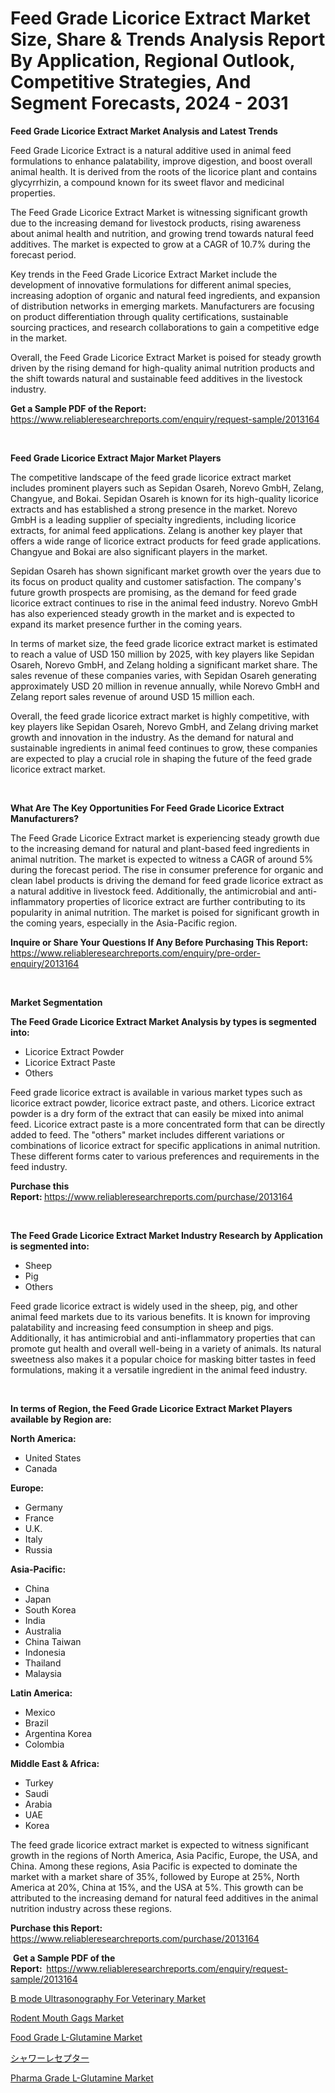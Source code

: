 <p><h1>Feed Grade Licorice Extract Market Size, Share & Trends Analysis Report By Application, Regional Outlook, Competitive Strategies, And Segment Forecasts, 2024 - 2031</h1></p><p><strong>Feed Grade Licorice Extract Market Analysis and Latest Trends</strong></p>
<p><p>Feed Grade Licorice Extract is a natural additive used in animal feed formulations to enhance palatability, improve digestion, and boost overall animal health. It is derived from the roots of the licorice plant and contains glycyrrhizin, a compound known for its sweet flavor and medicinal properties.</p><p>The Feed Grade Licorice Extract Market is witnessing significant growth due to the increasing demand for livestock products, rising awareness about animal health and nutrition, and growing trend towards natural feed additives. The market is expected to grow at a CAGR of 10.7% during the forecast period.</p><p>Key trends in the Feed Grade Licorice Extract Market include the development of innovative formulations for different animal species, increasing adoption of organic and natural feed ingredients, and expansion of distribution networks in emerging markets. Manufacturers are focusing on product differentiation through quality certifications, sustainable sourcing practices, and research collaborations to gain a competitive edge in the market.</p><p>Overall, the Feed Grade Licorice Extract Market is poised for steady growth driven by the rising demand for high-quality animal nutrition products and the shift towards natural and sustainable feed additives in the livestock industry.</p></p>
<p><strong>Get a Sample PDF of the Report:&nbsp;</strong> <a href="https://www.reliableresearchreports.com/enquiry/request-sample/2013164">https://www.reliableresearchreports.com/enquiry/request-sample/2013164</a></p>
<p>&nbsp;</p>
<p><strong>Feed Grade Licorice Extract Major Market Players</strong></p>
<p><p>The competitive landscape of the feed grade licorice extract market includes prominent players such as Sepidan Osareh, Norevo GmbH, Zelang, Changyue, and Bokai. Sepidan Osareh is known for its high-quality licorice extracts and has established a strong presence in the market. Norevo GmbH is a leading supplier of specialty ingredients, including licorice extracts, for animal feed applications. Zelang is another key player that offers a wide range of licorice extract products for feed grade applications. Changyue and Bokai are also significant players in the market.</p><p>Sepidan Osareh has shown significant market growth over the years due to its focus on product quality and customer satisfaction. The company's future growth prospects are promising, as the demand for feed grade licorice extract continues to rise in the animal feed industry. Norevo GmbH has also experienced steady growth in the market and is expected to expand its market presence further in the coming years.</p><p>In terms of market size, the feed grade licorice extract market is estimated to reach a value of USD 150 million by 2025, with key players like Sepidan Osareh, Norevo GmbH, and Zelang holding a significant market share. The sales revenue of these companies varies, with Sepidan Osareh generating approximately USD 20 million in revenue annually, while Norevo GmbH and Zelang report sales revenue of around USD 15 million each.</p><p>Overall, the feed grade licorice extract market is highly competitive, with key players like Sepidan Osareh, Norevo GmbH, and Zelang driving market growth and innovation in the industry. As the demand for natural and sustainable ingredients in animal feed continues to grow, these companies are expected to play a crucial role in shaping the future of the feed grade licorice extract market.</p></p>
<p>&nbsp;</p>
<p><strong>What Are The Key Opportunities For Feed Grade Licorice Extract Manufacturers?</strong></p>
<p><p>The Feed Grade Licorice Extract market is experiencing steady growth due to the increasing demand for natural and plant-based feed ingredients in animal nutrition. The market is expected to witness a CAGR of around 5% during the forecast period. The rise in consumer preference for organic and clean label products is driving the demand for feed grade licorice extract as a natural additive in livestock feed. Additionally, the antimicrobial and anti-inflammatory properties of licorice extract are further contributing to its popularity in animal nutrition. The market is poised for significant growth in the coming years, especially in the Asia-Pacific region.</p></p>
<p><strong>Inquire or Share Your Questions If Any Before Purchasing This Report:</strong> <a href="https://www.reliableresearchreports.com/enquiry/pre-order-enquiry/2013164">https://www.reliableresearchreports.com/enquiry/pre-order-enquiry/2013164</a></p>
<p>&nbsp;</p>
<p><strong>Market Segmentation</strong></p>
<p><strong>The Feed Grade Licorice Extract Market Analysis by types is segmented into:</strong></p>
<p><ul><li>Licorice Extract Powder</li><li>Licorice Extract Paste</li><li>Others</li></ul></p>
<p><p>Feed grade licorice extract is available in various market types such as licorice extract powder, licorice extract paste, and others. Licorice extract powder is a dry form of the extract that can easily be mixed into animal feed. Licorice extract paste is a more concentrated form that can be directly added to feed. The "others" market includes different variations or combinations of licorice extract for specific applications in animal nutrition. These different forms cater to various preferences and requirements in the feed industry.</p></p>
<p><strong>Purchase this Report:&nbsp;</strong><a href="https://www.reliableresearchreports.com/purchase/2013164">https://www.reliableresearchreports.com/purchase/2013164</a></p>
<p>&nbsp;</p>
<p><strong>The Feed Grade Licorice Extract Market Industry Research by Application is segmented into:</strong></p>
<p><ul><li>Sheep</li><li>Pig</li><li>Others</li></ul></p>
<p><p>Feed grade licorice extract is widely used in the sheep, pig, and other animal feed markets due to its various benefits. It is known for improving palatability and increasing feed consumption in sheep and pigs. Additionally, it has antimicrobial and anti-inflammatory properties that can promote gut health and overall well-being in a variety of animals. Its natural sweetness also makes it a popular choice for masking bitter tastes in feed formulations, making it a versatile ingredient in the animal feed industry.</p></p>
<p>&nbsp;</p>
<p><strong>In terms of Region, the Feed Grade Licorice Extract Market Players available by Region are:</strong></p>
<p>
    <p> <strong> North America: </strong>
        <ul>
            <li>United States</li>
            <li>Canada</li>
        </ul>
        </p> 
    <p> <strong> Europe: </strong>
        <ul>
            <li>Germany</li>
            <li>France</li>
            <li>U.K.</li>
            <li>Italy</li>
            <li>Russia</li>
        </ul>
        </p> 
    <p> <strong> Asia-Pacific: </strong>
        <ul>
            <li>China</li>
            <li>Japan</li>
            <li>South Korea</li>
            <li>India</li>
            <li>Australia</li>
            <li>China Taiwan</li>
            <li>Indonesia</li>
            <li>Thailand</li>
            <li>Malaysia</li>
        </ul>
        </p> 
    <p> <strong> Latin America: </strong>
        <ul>
            <li>Mexico</li>
            <li>Brazil</li>
            <li>Argentina Korea</li>
            <li>Colombia</li>
        </ul>
        </p> 
    <p> <strong> Middle East & Africa: </strong>
        <ul>
            <li>Turkey</li>
            <li>Saudi</li>
            <li>Arabia</li>
            <li>UAE</li>
            <li>Korea</li>
        </ul>
    </p>
    </p>
<p><p>The feed grade licorice extract market is expected to witness significant growth in the regions of North America, Asia Pacific, Europe, the USA, and China. Among these regions, Asia Pacific is expected to dominate the market with a market share of 35%, followed by Europe at 25%, North America at 20%, China at 15%, and the USA at 5%. This growth can be attributed to the increasing demand for natural feed additives in the animal nutrition industry across these regions.</p></p>
<p><strong>Purchase this Report: </strong><a href="https://www.reliableresearchreports.com/purchase/2013164">https://www.reliableresearchreports.com/purchase/2013164</a></p>
<p>&nbsp;<strong>Get a Sample PDF of the Report:&nbsp;&nbsp;</strong><a href="https://www.reliableresearchreports.com/enquiry/request-sample/2013164">https://www.reliableresearchreports.com/enquiry/request-sample/2013164</a></p>
<p><strong></strong></p>
<p><p><a href="https://issuu.com/reportprime-2/docs/b-mode-ultrasonography-for-veterina_016753d41a8437">B mode Ultrasonography For Veterinary Market</a></p><p><a href="https://issuu.com/reportprime-2/docs/rodent-mouth-gags-market-size-2030.pptx">Rodent Mouth Gags Market</a></p><p><a href="https://github.com/jerrycopelandthomaswsqd8q/Market-Research-Report-List-1/blob/main/food-grade-l-glutamine-market.md">Food Grade L-Glutamine Market</a></p><p><a href="https://github.com/jkjreqjscoxx7/Market-Research-Report-List-1/blob/main/45537272480.md">シャワーレセプター</a></p><p><a href="https://github.com/brenzgnarento/Market-Research-Report-List-1/blob/main/pharma-grade-l-glutamine-market.md">Pharma Grade L-Glutamine Market</a></p></p>